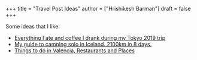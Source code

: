 +++
title = "Travel Post Ideas"
author = ["Hrishikesh Barman"]
draft = false
+++

Some ideas that I like:

-   [Everything I ate and coffee I drank during my Tokyo 2019 trip](https://github.com/katmeister/tokyo-2019)
-   [My guide to camping solo in Iceland. 2100km in 8 days.](https://github.com/traumverloren/camping-in-iceland)
-   [Things to do in Valencia, Restaurants and Places](https://github.com/luisandani/valencia-notes)

